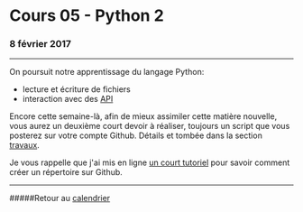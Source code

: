 # Cours 05 - Python 2
### 8 février 2017
-----

On poursuit notre apprentissage du langage Python:

- lecture et écriture de fichiers
- interaction avec des [API](https://fr.wikipedia.org/wiki/Interface_de_programmation)

Encore cette semaine-là, afin de mieux assimiler cette matière nouvelle, vous aurez un deuxième court devoir à réaliser, toujours un script que vous posterez sur votre compte Github. Détails et tombée dans la section [travaux](travaux.md#devoir-2).

Je vous rappelle que j'ai mis en ligne [un court tutoriel](https://medium.com/@jeanhuguesroy/comment-partager-votre-script-sur-github-9f7116d86034#.2tmiks68i) pour savoir comment créer un répertoire sur Github.

-----

#####Retour au [calendrier](/calendrier.md)
